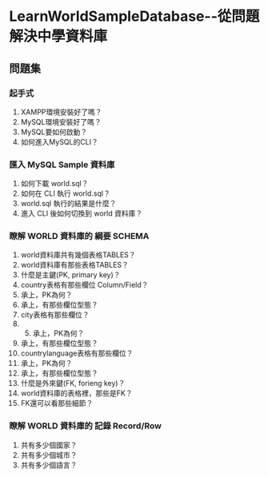 # LearnWorldSampleDatabase--從問題解決中學**資料庫**
## 問題集

### 起手式
1. XAMPP環境安裝好了嗎？
2. MySQL環境安裝好了嗎？
3. MySQL要如何啟動？
4. 如何進入MySQL的CLI？

### 匯入 MySQL Sample 資料庫
1. 如何下載 world.sql？
2. 如何在 CLI 執行 world.sql？
3. world.sql 執行的結果是什麼？
4. 進入 CLI 後如何切換到 world 資料庫？

### 瞭解 WORLD 資料庫的 綱要 SCHEMA
1. world資料庫共有幾個表格TABLES？
2. world資料庫有那些表格TABLES？
3. 什麼是主鍵(PK, primary key)？
4. country表格有那些欄位 Column/Field？
5. 承上，PK為何？
6. 承上，有那些欄位型態？
7. city表格有那些欄位？
8. 5. 承上，PK為何？
9. 承上，有那些欄位型態？
10. countrylanguage表格有那些欄位？
11. 承上，PK為何？
12. 承上，有那些欄位型態？
13. 什麼是外來鍵(FK, forieng key)？
14. world資料庫的表格裡，那些是FK？
15. FK還可以看那些細節？

### 瞭解 WORLD 資料庫的 記錄 Record/Row
1. 共有多少個國家？
2. 共有多少個城市？
3. 共有多少個語言？
